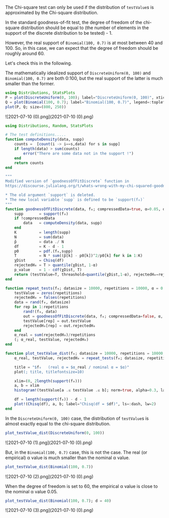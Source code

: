 The Chi-square test can only be used if the distribution of `testValue`s is approximated by the Chi-square distribution.

In the standard goodness-of-fit test, the degree of freedom of the chi-square distribution should be equal to (the number of elements in the support of the discrete distribution to be tested) - 1.

However, the real support of `Binomial(100, 0.7)` is at most between 40 and 100. So, in this case, we can expect that the degree of freedom should be roughly around 60.

Let's check this in the following.

The mathematically idealized support of `DiscreteUniform(0, 100)` and `Binomial(100, 0.7)` are both 0:100, but the real support of the latter is much smaller than the former.

```julia
using Distributions, StatsPlots
P = plot(DiscreteUniform(0, 100); label="DiscreteUniform(0, 100)", xtick=0:10:100, ylim=(0, 0.013))
Q = plot(Binomial(100, 0.7); label="Binomial(100, 0.7)", legend=:topleft, xtick=0:10:100)
plot(P, Q; size=(800, 250))
```

![2021-07-10 (0).png](2021-07-10 (0).png)

```julia
using Distributions, Random, StatsPlots

# The test definitions.....
function computeDensity(data, supp)
    counts =  [count(i -> i==s,data) for s in supp]
    if length(data) > sum(counts)
        error("There are some data not in the support !")
    end
    return counts
end

"""
Modified version of `goodnessOfFitDiscrete` function in
https://discourse.julialang.org/t/whats-wrong-with-my-chi-squared-goodness-of-fits-tests/64334

* The old argument `support` is deleted.
* The new local variable `supp` is defined to be `support(f₀)`
"""
function goodnessOfFitDiscrete(data, f₀; compressedData=true, α=0.05, d=0)
    supp       = support(f₀)
    if !compressedData
        data   = computeDensity(data, supp)
    end
    K          = length(supp)
    N          = sum(data)
    p̂          = data ./ N
    df         = K - d - 1
    p0         = pdf.(f₀,supp)
    T          = N * sum((p̂[k] - p0[k])^2/p0[k] for k in 1:K)
    χDist      = Chisq(df)
    rejectedH₀ = T > quantile(χDist, 1-α)
    p_value    = 1 - cdf(χDist, T)
    return (testValue=T, threashold=quantile(χDist,1-α), rejectedH₀=rejectedH₀, p_value=p_value)
end

function repeat_tests(f₀; datasize = 10000, repetitions = 10000, α = 0.05, d = 0)
    testValue = zeros(repetitions)
    rejectedH₀ = falses(repetitions)
    data = rand(f₀, datasize)
    for rep in 1:repetitions
        rand!(f₀, data)
        out = goodnessOfFitDiscrete(data, f₀; compressedData=false, α, d)
        testValue[rep] = out.testValue
        rejectedH₀[rep] = out.rejectedH₀
    end
    α_real = sum(rejectedH₀)/repetitions
    (; α_real, testValue, rejectedH₀)
end

function plot_testValue_dist(f₀; datasize = 10000, repetitions = 10000, α = 0.05, d=0)
    α_real, testValue, rejectedH₀ = repeat_tests(f₀; datasize, repetitions, α, d)

    title = "$f₀   (real α = $α_real / nominal α = $α)"
    plot(; title, titlefontsize=10)

    xlim=(0, 2length(support(f₀)))
    a, b = xlim
    histogram!(testValue[a .≤ testValue .≤ b]; norm=true, alpha=0.3, label="testValue", xlim)

    df = length(support(f₀)) - d - 1
    plot!(Chisq(df), a, b; label="Chisq(df = $df)", ls=:dash, lw=2)
end
```

In the `DiscreteUniform(0, 100)` case, the distribution of `testValue`s is almost exactly equal to the chi-square distribution.

```julia
plot_testValue_dist(DiscreteUniform(0, 100))
```

![2021-07-10 (1).png](2021-07-10 (0).png)

But, in the `Binomial(100, 0.7)` case, this is not the case.  The real (or empirical) α value is much smaller than the nominal α value.

```julia
plot_testValue_dist(Binomial(100, 0.7))
```

![2021-07-10 (2).png](2021-07-10 (0).png)

When the degree of freedom is set to 60, the empirical α value is close to the nominal α value 0.05.

```julia
plot_testValue_dist(Binomial(100, 0.7); d = 40)
```

![2021-07-10 (3).png](2021-07-10 (0).png)
